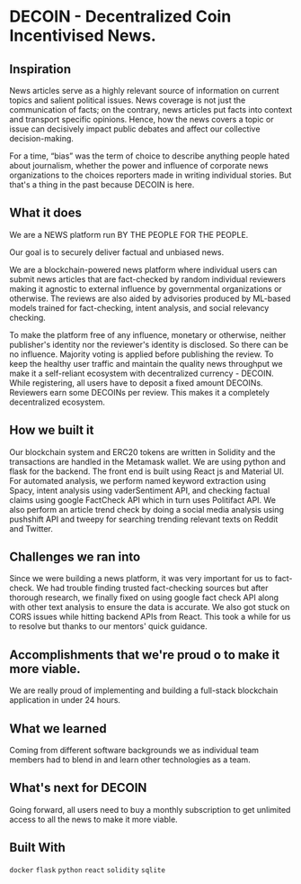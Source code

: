 # DECOIN - Decentralized Coin Incentivised News.
## Inspiration
News articles serve as a highly relevant source of information on current topics and salient political issues. News coverage is not just the communication of facts; on the contrary, news articles put facts into context and transport specific opinions. Hence, how the news covers a topic or issue can decisively impact public debates and affect our collective decision-making.

For a time, “bias” was the term of choice to describe anything people hated about journalism, whether the power and influence of corporate news organizations to the choices reporters made in writing individual stories. But that's a thing in the past because DECOIN is here.

## What it does
We are a NEWS platform run BY THE PEOPLE FOR THE PEOPLE.

Our goal is to securely deliver factual and unbiased news.

We are a blockchain-powered news platform where individual users can submit news articles that are fact-checked by random individual reviewers making it agnostic to external influence by governmental organizations or otherwise. The reviews are also aided by advisories produced by ML-based models trained for fact-checking, intent analysis, and social relevancy checking.

To make the platform free of any influence, monetary or otherwise, neither publisher's identity nor the reviewer's identity is disclosed. So there can be no influence. Majority voting is applied before publishing the review. To keep the healthy user traffic and maintain the quality news throughput we make it a self-reliant ecosystem with decentralized currency - DECOIN. While registering, all users have to deposit a fixed amount DECOINs. Reviewers earn some DECOINs per review. This makes it a completely decentralized ecosystem.

## How we built it
Our blockchain system and ERC20 tokens are written in Solidity and the transactions are handled in the Metamask wallet. We are using python and flask for the backend. The front end is built using React js and Material UI. For automated analysis, we perform named keyword extraction using Spacy, intent analysis using vaderSentiment API, and checking factual claims using google FactCheck API which in turn uses Politifact API. We also perform an article trend check by doing a social media analysis using pushshift API and tweepy for searching trending relevant texts on Reddit and Twitter.

## Challenges we ran into
Since we were building a news platform, it was very important for us to fact-check. We had trouble finding trusted fact-checking sources but after thorough research, we finally fixed on using google fact check API along with other text analysis to ensure the data is accurate. We also got stuck on CORS issues while hitting backend APIs from React. This took a while for us to resolve but thanks to our mentors' quick guidance.

## Accomplishments that we're proud o to make it more viable.
We are really proud of implementing and building a full-stack blockchain application in under 24 hours.

## What we learned
Coming from different software backgrounds we as individual team members had to blend in and learn other technologies as a team.

## What's next for DECOIN
Going forward, all users need to buy a monthly subscription to get unlimited access to all the news to make it more viable.

## Built With
`docker`
`flask`
`python`
`react`
`solidity`
`sqlite`
